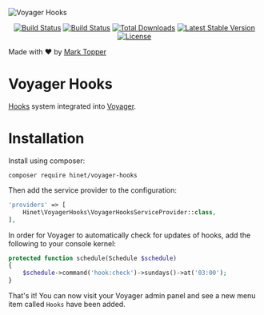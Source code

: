 ![Voyager Hooks](https://raw.githubusercontent.com/larapack/voyager-hooks/master/logo.png)

<p align="center">
<a href="https://travis-ci.org/hinet/voyager-hooks"><img src="https://travis-ci.org/hinet/voyager-hooks.svg?branch=master" alt="Build Status"></a>
<a href="https://styleci.io/repos/76975411/shield?style=flat"><img src="https://styleci.io/repos/76975411/shield?style=flat" alt="Build Status"></a>
<a href="https://packagist.org/packages/hinet/voyager-hooks"><img src="https://poser.pugx.org/hinet/voyager-hooks/downloads.svg?format=flat" alt="Total Downloads"></a>
<a href="https://packagist.org/packages/hinet/voyager-hooks"><img src="https://poser.pugx.org/hinet/voyager-hooks/v/stable.svg?format=flat" alt="Latest Stable Version"></a>
<a href="https://packagist.org/packages/hinet/voyager-hooks"><img src="https://poser.pugx.org/hinet/voyager-hooks/license.svg?format=flat" alt="License"></a>
</p>

Made with ❤️ by [Mark Topper](https://marktopper.com)

# Voyager Hooks

[Hooks](https://github.com/larapack/hooks) system integrated into [Voyager](https://github.com/the-control-group/voyager).

# Installation

Install using composer:

```
composer require hinet/voyager-hooks
```

Then add the service provider to the configuration:

```php
'providers' => [
    Hinet\VoyagerHooks\VoyagerHooksServiceProvider::class,
],
```

In order for Voyager to automatically check for updates of hooks, add the following to your console kernel:

```php
protected function schedule(Schedule $schedule)
{
    $schedule->command('hook:check')->sundays()->at('03:00');
}
```

That's it! You can now visit your Voyager admin panel and see a new menu item called `Hooks` have been added.
